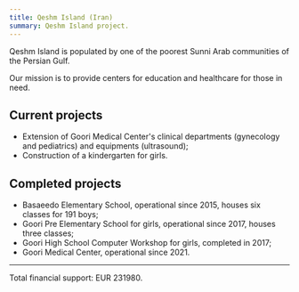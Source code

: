 ```yaml
---
title: Qeshm Island (Iran)
summary: Qeshm Island project.
---
```


Qeshm Island is populated by one of the poorest Sunni Arab communities of the Persian Gulf.

Our mission is to provide centers for education and healthcare for those in need.

## Current projects

- Extension of Goori Medical Center's clinical departments (gynecology and pediatrics) and equipments (ultrasound);
- Construction of a kindergarten for girls.

## Completed projects

- Basaeedo Elementary School, operational since 2015, houses six classes for 191 boys;
- Goori Pre Elementary School for girls, operational since 2017, houses three classes;
- Goori High School Computer Workshop for girls, completed in 2017;
- Goori Medical Center, operational since 2021.

---

Total financial support: EUR 231980.

